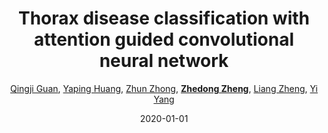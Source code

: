 ---
title: "Thorax disease classification with attention guided convolutional neural network"
collection: publications
permalink: /publication/Thorax-d2020
date: 2020-01-01
doi: 10.1016/j.patrec.2019.11.040
keywords: 
venue: 'Pattern Recognition Letters'
paperurl: 'https://zdzheng.xyz/files/Guan_PRL20.pdf'
author: '<a href="https://zdzheng.xyz/authors/Qingji-Guan" class="author">Qingji Guan</a>, <a href="https://zdzheng.xyz/authors/Yaping-Huang" class="author">Yaping Huang</a>, <a href="https://zdzheng.xyz/authors/Zhun-Zhong" class="author">Zhun Zhong</a>, <strong><a href="https://zdzheng.xyz/authors/Zhedong-Zheng" class="author">Zhedong Zheng</a></strong>, <a href="https://zdzheng.xyz/authors/Liang-Zheng" class="author">Liang Zheng</a>, <a href="https://zdzheng.xyz/authors/Yi-Yang" class="author">Yi Yang</a>'
sqlauthor: 'Qingji Guan, Yaping Huang, Zhun Zhong, Zhedong Zheng, Liang Zheng, Yi Yang, '
citation: ' Qingji Guan,  Yaping Huang,  Zhun Zhong,  Zhedong Zheng,  Liang Zheng,  Yi Yang, &quot;Thorax disease classification with attention guided convolutional neural network.&quot; Pattern Recognition Letters, 2020. DOI: 10.1016/j.patrec.2019.11.040'
pub_year: '2020'
bib: >
    @article{guan2020thorax,<br>author = "Guan, Qingji and Huang, Yaping and Zhong, Zhun and Zheng, Zhedong and Zheng, Liang and Yang, Yi",<br>doi = "10.1016/j.patrec.2019.11.040",<br>title = "Thorax disease classification with attention guided convolutional neural network",<br>journal = "Pattern Recognition Letters",<br>volume = "131",<br>pages = "38--45",<br>year = "2020",<br>url = "https://zdzheng.xyz/files/Guan\_PRL20.pdf",<br>publisher = "Elsevier"
    }

---
